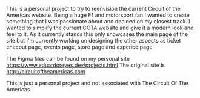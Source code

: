 This is a personal project to try to reenvision the current Circuit of the Americas website. 
Being a huge F1 and motorsport fan I wanted to create something that I was passionate about and decided on my closest track. 
I wanted to simplify the current COTA website and give it a modern look and feel to it. 
As it currently stands this only showcases the main page of the site but I'm currently working on designing the other aspects 
as ticket checout page, events page, store page and experice page. 

The Figma files can be found on my personal site https://www.eduardoreyes.dev/projects.html
The original site is http://circuitoftheamericas.com 

This is just a personal project and not associated with The Circuit Of The Americas. 
